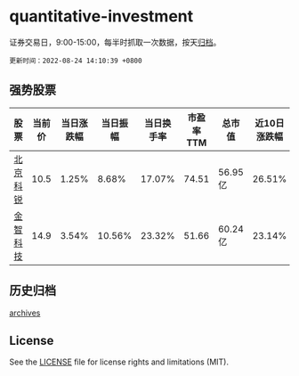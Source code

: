 # quantitative-investment

证券交易日，9:00-15:00，每半时抓取一次数据，按天[归档](archives)。

`更新时间：2022-08-24 14:10:39 +0800`

## 强势股票

|股票|当前价|当日涨跌幅|当日振幅|当日换手率|市盈率TTM|总市值|近10日涨跌幅|
|----|----|----|----|----|----|----|----|
|[北京科锐](https://xueqiu.com/S/SZ002350)|10.5|1.25%|8.68%|17.07%|74.51|56.95亿|26.51%|
|[金智科技](https://xueqiu.com/S/SZ002090)|14.9|3.54%|10.56%|23.32%|51.66|60.24亿|23.14%|

## 历史归档

[archives](archives)

## License

See the [LICENSE](LICENSE) file for license rights and limitations (MIT).